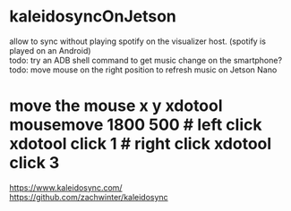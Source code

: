 # kaleidosyncOnJetson
allow to sync without playing spotify on the visualizer host. (spotify is played on an Android)  
todo: try an ADB shell command to get music change on the smartphone?  
todo: move mouse on the right position to refresh music on Jetson Nano
# move the mouse  x    y xdotool mousemove 1800 500 # left click xdotool click 1 # right click xdotool click 3  
https://www.kaleidosync.com/  
https://github.com/zachwinter/kaleidosync  

